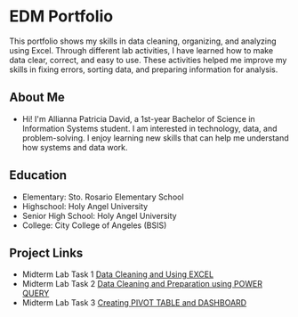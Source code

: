 # EDM Portfolio
This portfolio shows my skills in data cleaning, organizing, and analyzing using Excel. Through different lab activities, I have learned how to make data clear, correct, and easy to use. These activities helped me improve my skills in fixing errors, sorting data, and preparing information for analysis.
## About Me 
- Hi! I'm Allianna Patricia David, a 1st-year Bachelor of Science in Information Systems student. I am interested in technology, data, and problem-solving. I enjoy learning new skills that can help me understand how systems and data work.
## Education
- Elementary: Sto. Rosario Elementary School 
- Highschool: Holy Angel University 
- Senior High School: Holy Angel University 
- College: City College of Angeles (BSIS)

## Project Links 
- Midterm Lab Task 1 [Data Cleaning and Using EXCEL](https://github.com/AlliannaPatricia/EDM-Portfolio/blob/main/Midterm%20Lab%20Task%201/README.md)
- Midterm Lab Task 2 [Data Cleaning and Preparation using POWER QUERY](https://github.com/AlliannaPatricia/EDM-Portfolio/blob/main/Midterm%20Lab%20Task%202/README.md)
- Midterm Lab Task 3 [Creating PIVOT TABLE and DASHBOARD](https://github.com/AlliannaPatricia/EDM-Portfolio/blob/main/Midterm%20Lab%20Task%203/README.md)
